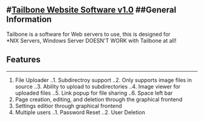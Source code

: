 #[Tailbone Website Software v1.0](https://tailbone.gardenwolf.com/ "Tailbone's Official Website")
##General Information
---
Tailbone is a software for Web servers to use, this is designed for  
\*NIX Servers, Windows Server DOESN'T WORK with Tailbone at all!

## Features
---
1. File Uploader
..1. Subdirectroy support
..2. Only supports image files in source
..3. Ability to upload to subdirectories
..4. Image viewer for uploaded files
..5. Link popup for file sharing
..6. Space left bar
2. Page creation, editing, and deletion through the graphical frontend
3. Settings editior through graphical frontend
4. Multiple users
..1. Password Reset
..2. User Deletion
